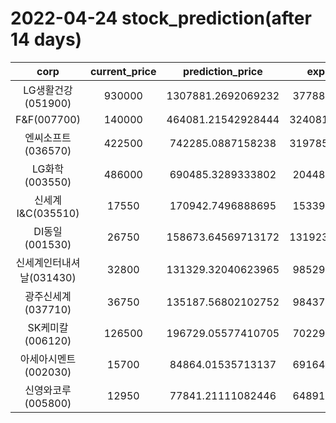 # 2022-04-24 stock_prediction(after 14 days)

|   corp   |   current_price   |   prediction_price   |   expected_profit   |
|:--------:|:-----------------:|:--------------------:|:-------------------:|
|LG생활건강(051900)|930000|1307881.2692069232|377881.2692069232|
|F&F(007700)|140000|464081.21542928444|324081.21542928444|
|엔씨소프트(036570)|422500|742285.0887158238|319785.08871582383|
|LG화학(003550)|486000|690485.3289333802|204485.3289333802|
|신세계 I&C(035510)|17550|170942.7496888695|153392.7496888695|
|DI동일(001530)|26750|158673.64569713172|131923.64569713172|
|신세계인터내셔날(031430)|32800|131329.32040623965|98529.32040623965|
|광주신세계(037710)|36750|135187.56802102752|98437.56802102752|
|SK케미칼(006120)|126500|196729.05577410705|70229.05577410705|
|아세아시멘트(002030)|15700|84864.01535713137|69164.01535713137|
|신영와코루(005800)|12950|77841.21111082446|64891.21111082446|
